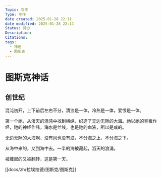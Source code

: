```yaml
---
Topic: 写作
Type: 写作
date created: 2025-01-28 22:11
date modified: 2025-01-28 22:11
Status: 待办
Description: 
Citations: 
tags:
  - 神话
  - 图斯克
---
```

# 图斯克神话

## 创世纪

混沌初开，上下前后左右不分，清浊是一体，冷热是一体，爱恨是一体。

第一个祂，从漫天的混沌中找到横纵，织造了无边无际的大海。祂以祂的脊椎作经，祂的神经作纬，海水是丝线，也是祂的血液，所以是咸的。

无边无际的大海啊，没有风也没有浪，不分海之上，不分海之下。

从海中来的，又到海中去。一半的海被藏起，滔天的浪涌。

被藏起的又被翻转，这是第一天。

[[docs/zh/拉埃拉德/图斯克/图斯克]]